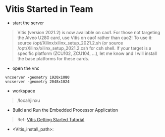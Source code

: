 # Vitis Started in Team

* start the server
>Vitis (version 2021.2) is now available on cao1.
>For those not targeting the Alveo U280 card, use Vitis on cao1 rather than cao2!
>To use it: source /opt/Xilinx/xilinx_setup_2021.2.sh (or source /opt/Xilinx/xilinx_setup_2021.2.csh for csh shell.
>If your target is a specific platform (ZCU102, ZCU104, ...), let me know and I will install the base platforms for these cards.


* open the vnc
```
vncserver -geometry 1920x1080
vncserver -geometry 2048x1024
```

* workspace
>/local/jinxu


* Build and Run the Embedded Processor Application 
>Ref: [Vitis Getting Started Tutorial](https://github.com/Xilinx/Vitis-Tutorials/blob/2021.2/Getting_Started/Vitis/Part2.md)
>

* <Vitis_install_path>: 
